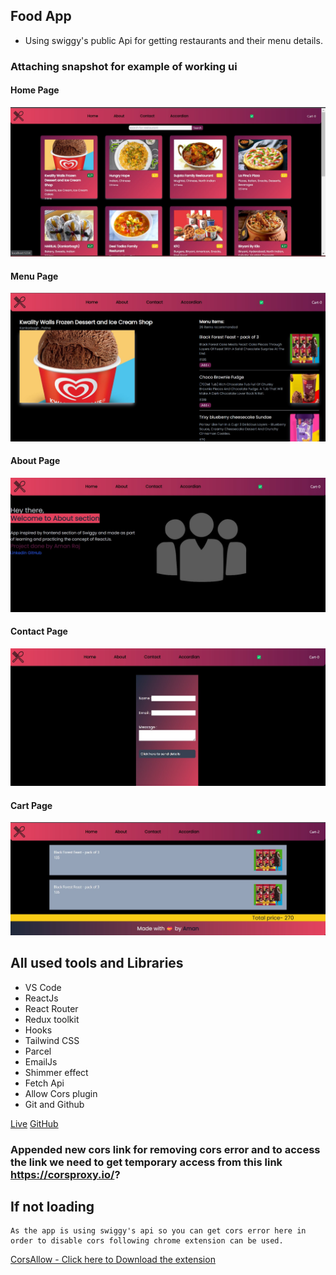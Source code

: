 ## Food App

- Using swiggy's public Api for getting restaurants and their menu details.

### Attaching snapshot for example of working ui
#### Home Page
![Home Page](src/assets/working1.jpg)
#### Menu Page
![Menu](src/assets/working4.jpg)
#### About Page
![About Page](src/assets/working2.jpg)
#### Contact Page
![Contact Page](src/assets/working3.jpg)
#### Cart Page
![Cart Page](src/assets/working5.jpg)

## All used tools and Libraries
- VS Code
- ReactJs
- React Router
- Redux toolkit
- Hooks
- Tailwind CSS
- Parcel
- EmailJs
- Shimmer effect
- Fetch Api
- Allow Cors plugin
- Git and Github


[Live](https://foodtestapp.netlify.app/)
[GitHub](https://github.com/amaanraaz/foodapp)

### Appended new cors link for removing cors error and to access the link we need to get temporary access from this link https://corsproxy.io/?

## If not loading

```
As the app is using swiggy's api so you can get cors error here in order to disable cors following chrome extension can be used.
```
[CorsAllow - Click here to Download the extension](https://chrome.google.com/webstore/detail/allow-cors-access-control/lhobafahddgcelffkeicbaginigeejlf?hl=en)